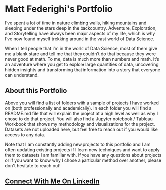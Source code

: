 # Matt Federighi's Portfolio

I’ve spent a lot of time in nature climbing walls, hiking mountains and sleeping under the stars deep in the backcountry. Adventure, Exploration, and Storytelling have always been major aspects of my life, which is why I’ve now found myself trekking around in the vast world of Data Science. 

When I tell people that I’m in the world of Data Science, most of them give me a blank stare and tell me that they couldn’t do that because they were never good at math. To me, data is much more than numbers and math. It’s an adventure where you get to explore large quantities of data, uncovering hidden insights and transforming that information into a story that everyone can understand. 

## About this Portfolio

Above you will find a list of folders with a sample of projects I have worked on (both professionally and academically). In each folder you will find a README.md file that will explain the project at a high level as well as why I chose to do that project. You will also find a Jupyter notebook / Tableau Workbook that shows my methodology and visualizations for the project. Datasets are not uploaded here, but feel free to reach out if you would like access to any data. 

Note that I am constantly adding new projects to this portfolio and I am often updating existing projects if I learn new techniques and want to apply them to datasets I am familiar with. If you have any questions about projects or if you want to know why I chose a particular method over another, please don't hesitate to reach out! 

## [Connect With Me On LinkedIn](https://www.linkedin.com/in/mattfederighi/)
